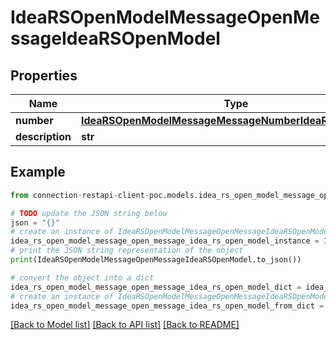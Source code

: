 # IdeaRSOpenModelMessageOpenMessageIdeaRSOpenModel


## Properties

Name | Type | Description | Notes
------------ | ------------- | ------------- | -------------
**number** | [**IdeaRSOpenModelMessageMessageNumberIdeaRSOpenModel**](IdeaRSOpenModelMessageMessageNumberIdeaRSOpenModel.md) |  | [optional] 
**description** | **str** |  | [optional] 

## Example

```python
from connection-restapi-client-poc.models.idea_rs_open_model_message_open_message_idea_rs_open_model import IdeaRSOpenModelMessageOpenMessageIdeaRSOpenModel

# TODO update the JSON string below
json = "{}"
# create an instance of IdeaRSOpenModelMessageOpenMessageIdeaRSOpenModel from a JSON string
idea_rs_open_model_message_open_message_idea_rs_open_model_instance = IdeaRSOpenModelMessageOpenMessageIdeaRSOpenModel.from_json(json)
# print the JSON string representation of the object
print(IdeaRSOpenModelMessageOpenMessageIdeaRSOpenModel.to_json())

# convert the object into a dict
idea_rs_open_model_message_open_message_idea_rs_open_model_dict = idea_rs_open_model_message_open_message_idea_rs_open_model_instance.to_dict()
# create an instance of IdeaRSOpenModelMessageOpenMessageIdeaRSOpenModel from a dict
idea_rs_open_model_message_open_message_idea_rs_open_model_from_dict = IdeaRSOpenModelMessageOpenMessageIdeaRSOpenModel.from_dict(idea_rs_open_model_message_open_message_idea_rs_open_model_dict)
```
[[Back to Model list]](../README.md#documentation-for-models) [[Back to API list]](../README.md#documentation-for-api-endpoints) [[Back to README]](../README.md)


